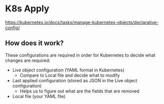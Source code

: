 # K8s Apply
https://kubernetes.io/docs/tasks/manage-kubernetes-objects/declarative-config/

## How does it work?
These configurations are required in order for Kubernetes to decide what changes are required:
- Live object configuration (YAML format in Kubernetes)
    - Compare to Local file and decide what to modify
- Last applied configuration (stored as JSON in the Live object configuration)
    - Helps us to figure out what are the fields that are removed
- Local file (your YAML file)